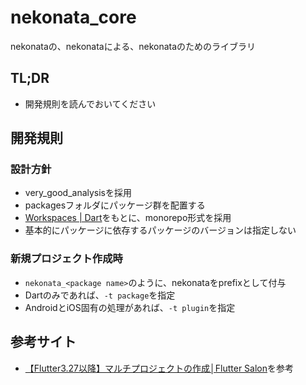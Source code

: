 # nekonata_core

nekonataの、nekonataによる、nekonataのためのライブラリ

## TL;DR

- 開発規則を読んでおいてください

## 開発規則

### 設計方針

- very_good_analysisを採用
- packagesフォルダにパッケージ群を配置する
- [Workspaces | Dart](https://dart.dev/tools/pub/workspaces)をもとに、monorepo形式を採用
- 基本的にパッケージに依存するパッケージのバージョンは指定しない

### 新規プロジェクト作成時

- `nekonata_<package name>`のように、nekonataをprefixとして付与
- Dartのみであれば、`-t package`を指定
- AndroidとiOS固有の処理があれば、`-t plugin`を指定

## 参考サイト

- [【Flutter3.27以降】マルチプロジェクトの作成│Flutter Salon](https://flutter.salon/dart/pub-workspaces/)を参考
